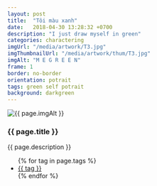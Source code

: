 ```yaml
---
layout: post
title:  "Tôi màu xanh"
date:   2018-04-30 13:28:32 +0700
description: "I just draw myself in green"
categories: charactering
imgUrl: "/media/artwork/T3.jpg"
imgThumbnailUrl: "/media/artwork/thum/T3.jpg"
imgAlt: "M E G R E E N"
frame: 1
border: no-border
orientation: potrait
tags: green self potrait
background: darkgreen
---
```

<article class="content">
  <div class="wrapper wrapper-img">
    <img id="c" class="pic {{ if page.frame }} {{ "pic-frame" }} {{ endif }}" src="{{ page.imgUrl | absolute_url }}" alt="{{ page.imgAlt }}" style="background-color: {{ page.background }}" />
  </div>
  <h3 class="title">{{ page.title }}</h3>
  <p class="des">{{ page.description }}</p>
  <ul class="tags">
    {% for tag in page.tags %}
      <li><a href="#">{{ tag }}</a></li>
    {% endfor %}
  </ul>
</article>
